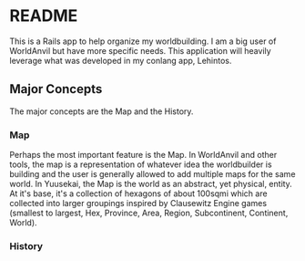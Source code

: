 # README

This is a Rails app to help organize my worldbuilding. I am a big user of WorldAnvil but have more specific needs. This application will heavily leverage what was developed in my conlang app, Lehintos.

## Major Concepts

The major concepts are the Map and the History.

### Map

Perhaps the most important feature is the Map. In WorldAnvil and other tools, the map is a representation of whatever idea the worldbuilder is building and the user is generally allowed to add multiple maps for the same world. In Yuusekai, the Map is the world as an abstract, yet physical, entity. At it's base, it's a collection of hexagons of about 100sqmi which are collected into larger groupings inspired by Clausewitz Engine games (smallest to largest, Hex, Province, Area, Region, Subcontinent, Continent, World).

### History
